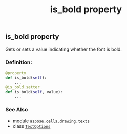 ﻿---
title: is_bold property
second_title: Aspose.Cells for Python via .NET API References
description: 
type: docs
weight: 110
url: /aspose.cells.drawing.texts/textoptions/is_bold/
is_root: false
---

## is_bold property


Gets or sets a value indicating whether the font is bold.
### Definition:
```python
@property
def is_bold(self):
    ...
@is_bold.setter
def is_bold(self, value):
    ...
```

### See Also
* module [`aspose.cells.drawing.texts`](../../)
* class [`TextOptions`](/cells/python-net/aspose.cells.drawing.texts/textoptions)
